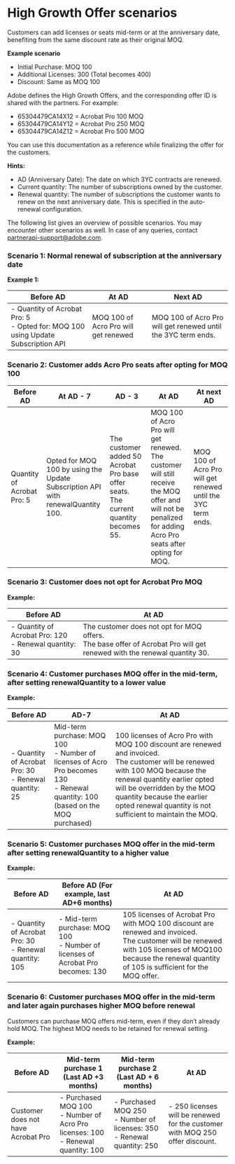 # High Growth Offer scenarios

Customers can add licenses or seats mid-term or at the anniversary date, benefiting from the same discount rate as their original MOQ.

**Example scenario**

- Initial Purchase: MOQ 100
- Additional Licenses: 300 (Total becomes 400)
- Discount: Same as MOQ 100

Adobe defines the High Growth Offers, and the corresponding offer ID is shared with the partners. For example:

- 65304479CA14X12 = Acrobat Pro 100 MOQ
- 65304479CA14Y12 = Acrobat Pro 250 MOQ
- 65304479CA14Z12 = Acrobat Pro 500 MOQ

You can use this documentation as a reference while finalizing the offer for the customers.

**Hints:**

- AD (Anniversary Date): The date on which 3YC contracts are renewed.
- Current quantity: The number of subscriptions owned by the customer.
- Renewal quantity: The number of subscriptions the customer wants to renew on the next anniversary date. This is specified in the auto-renewal configuration.

The following list gives an overview of possible scenarios. You may encounter other scenarios as well. In case of any queries, contact [partnerapi-support@adobe.com](mailto:partnerapi-support@adobe.com).

### Scenario 1: Normal renewal of subscription at the anniversary date

**Example 1:**

|Before AD                                                    | At  AD                                | Next AD                         |
|----------------------------------------------------------|----------------------------------------|---------------------------------------------------------|
|- Quantity of Acrobat Pro: 5 <br />- Opted for: MOQ 100 using Update Subscription API | MOQ 100 of Acro Pro will get renewed  | MOQ 100 of Acro Pro will get renewed until the 3YC term ends.  |

### Scenario 2: Customer adds Acro Pro seats after opting for MOQ 100

| Before AD                  | At AD - 7                                                                        | AD - 3                                                                               | At AD                                  | At next AD                                                    |
|----------------------------|----------------------------------------------------------------------------------|--------------------------------------------------------------------------------------|----------------------------------------|---------------------------------------------------------------|
| Quantity of Acrobat Pro: 5 | Opted for MOQ 100 by using the Update Subscription API with renewalQuantity 100. | The customer added 50 Acrobat Pro base offer seats. The current quantity becomes 55. | MOQ 100 of Acro Pro will get renewed. <br />The customer will still receive the MOQ offer and will not be penalized for adding Acro Pro seats after opting for MOQ.   | MOQ 100 of Acro Pro will get renewed until the 3YC term ends. |

### Scenario 3: Customer does not opt for Acrobat Pro MOQ

**Example:**

| Before AD                                               | At AD                                |
|----------------------------------------------------------|----------------------------------------|
| - Quantity of Acrobat Pro: 120 <br /> - Renewal quantity: 30 | The customer does not opt for MOQ offers. <br /> The base offer of Acrobat Pro will get renewed with the renewal quantity 30. |

### Scenario 4: Customer purchases MOQ offer in the mid-term, after setting renewalQuantity to a lower value

**Example:**

|Before AD      |AD-7 | At AD |
|-------------------------------------------------------------|---------------------------------------------------------|--|
|- Quantity of Acrobat Pro: 30 <br /> - Renewal quantity: 25  | Mid-term purchase: MOQ 100 <br /> - Number of licenses of Acro Pro becomes 130 <br />- Renewal quantity: 100 (based on the MOQ purchased) |  100 licenses of Acro Pro with MOQ 100 discount are renewed and invoiced. <br /> The customer will be renewed with 100 MOQ because the renewal quantity earlier opted will be overridden by the MOQ quantity because the earlier opted renewal quantity is not sufficient to maintain the MOQ.|

### Scenario 5: Customer purchases MOQ offer in the mid-term after setting renewalQuantity to a higher value

**Example:**

|Before AD      |Before AD (For example, last AD+6 months) | At AD |
|-------------------------------------------------------------|---------------------------------------------------------|--|
|- Quantity of Acrobat Pro: 30 <br /> - Renewal quantity: 105 |- Mid-term purchase: MOQ 100 <br /> - Number of licenses of Acrobat Pro becomes: 130| 105 licenses of Acrobat Pro with MOQ 100 discount are renewed and invoiced. <br /> The customer will be renewed with 105 licenses of MOQ100 because the renewal quantity of 105 is sufficient for the MOQ offer. |

### Scenario 6: Customer purchases MOQ offer in the mid-term and later again purchases higher MOQ before renewal

Customers can purchase MOQ offers mid-term, even if they don’t already hold MOQ. The highest MOQ needs to be retained for renewal setting.

**Example:**

|Before AD      |Mid-term purchase 1 (Last AD +3 months) | Mid-term purchase 2 (Last AD + 6 months) | At AD |
|-------------------------------------------------------------|---------------------------------------------------------|--|--|
|Customer does not have Acrobat Pro |- Purchased MOQ 100 <br /> - Number of Acro Pro licenses: 100 <br /> - Renewal quantity: 100 |- Purchased MOQ 250 <br /> - Number of licenses: 350 <br /> - Renewal quantity: 250 |- 250 licenses will be renewed for the customer with MOQ 250 offer discount. |
